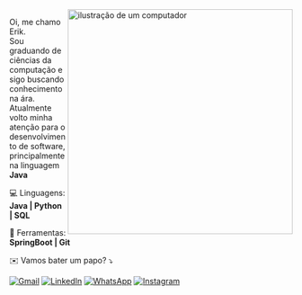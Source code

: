<img src="https://raw.githubusercontent.com/MicaelliMedeiros/micaellimedeiros/master/image/computer-illustration.png" alt="ilustração de um computador" min-width="400px" max-width="400px" width="400px" align="right">

<p align="left"> 
  Oi, me chamo Erik.<br>
  Sou graduando de ciências da computação e sigo buscando conhecimento na ára. Atualmente volto minha atenção para o desenvolvimento de software, principalmente na linguagem <strong>Java</strong>
</p>

<p align="left">
  💻 Linguagens: <strong>Java | Python | SQL</strong>
</p>

<p align="left">
  💼 Ferramentas: <strong>SpringBoot | Git</strong>
</p>

<p align="left">
  ✉️ Vamos bater um papo? ⤵️
</p>

<p align="left">
  <a href="#" title="Gmail">
  <img src="https://img.shields.io/badge/-Gmail-FF0000?style=flat-square&labelColor=FF0000&logo=gmail&logoColor=white&link=erikdinizbeserra@gmail.com" alt="Gmail"/></a>
  <a href="#" title="LinkedIn">
  <img src="https://img.shields.io/badge/-Linkedin-0e76a8?style=flat-square&logo=Linkedin&logoColor=white&link=https://www.linkedin.com/in/erikdiniz" alt="LinkedIn"/></a>
  <a href="#" title="WhatsApp">
  <img src="https://img.shields.io/badge/-WhatsApp-25d366?style=flat-square&labelColor=25d366&logo=whatsapp&logoColor=white&link=https://wa.me/5583986442735" alt="WhatsApp"/></a>
  <a href="#" title="Instagram">
  <img src="https://img.shields.io/badge/-Instagram-DF0174?style=flat-square&labelColor=DF0174&logo=instagram&logoColor=white&link=https://www.instagram.com/erik_diniz_" alt="Instagram"/></a>
</p>
